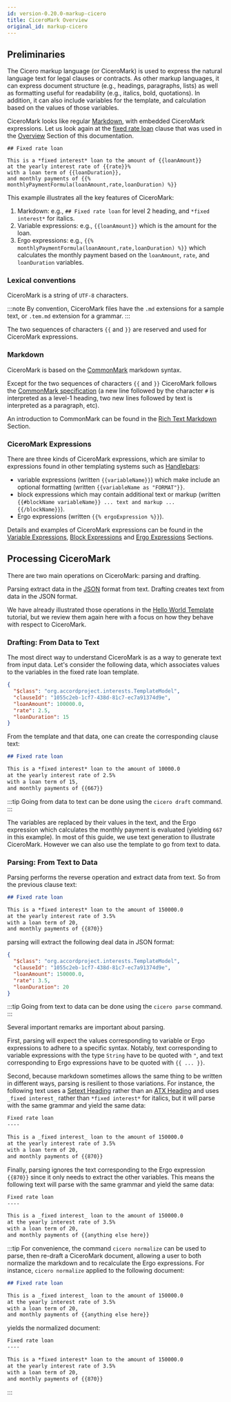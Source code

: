 ```yaml
---
id: version-0.20.0-markup-cicero
title: CiceroMark Overview
original_id: markup-cicero
---
```


## Preliminaries

The Cicero markup language (or CiceroMark) is used to express the natural language text for legal clauses or contracts. As other markup languages, it can express document structure (e.g., headings, paragraphs, lists) as well as formatting useful for readability (e.g., italics, bold, quotations). In addition, it can also include variables for the template, and calculation based on the values of those variables.

CiceroMark looks like regular [Markdown](https://en.wikipedia.org/wiki/Markdown), with embedded CiceroMark expressions. Let us look again at the [fixed rate loan](https://templates.accordproject.org/fixed-interests-static@0.2.0.html) clause that was used in the [Overview](accordproject) Section of this documentation.

```tem
## Fixed rate loan

This is a *fixed interest* loan to the amount of {{loanAmount}}
at the yearly interest rate of {{rate}}%
with a loan term of {{loanDuration}},
and monthly payments of {{% monthlyPaymentFormula(loanAmount,rate,loanDuration) %}}
```

This example illustrates all the key features of CiceroMark:
1. Markdown: e.g., `## Fixed rate loan` for level 2 heading, and `*fixed interest*` for italics.
2. Variable expressions: e.g., `{{loanAmount}}` which is the amount for the loan.
3. Ergo expressions: e.g., `{{% monthlyPaymentFormula(loanAmount,rate,loanDuration) %}}` which calculates the monthly payment based on the `loanAmount`, `rate`, and `loanDuration` variables.

### Lexical conventions

CiceroMark is a string of `UTF-8` characters.

:::note
By convention, CiceroMark files have the `.md` extensions for a sample text, or `.tem.md` extension for a grammar.
:::

The two sequences of characters `{{` and `}}` are reserved and used for CiceroMark expressions.

### Markdown

CiceroMark is based on the [CommonMark](https://commonmark.org) markdown syntax.

Except for the two sequences of characters `{{` and `}}` CiceroMark follows the [CommonMark specification](https://spec.commonmark.org/0.29/) (a new line followed by the character `#` is interpreted as a level-1 heading, two new lines followed by text is interpreted as a paragraph, etc).

An introduction to CommonMark can be found in the [Rich Text Markdown](markup-commonmark) Section.

### CiceroMark Expressions

There are three kinds of CiceroMark expressions, which are similar to expressions found in other templating systems such as [Handlebars](https://handlebarsjs.com):
- variable expressions (written `{{variableName}}`) which make include an optional formatting (written `{{variableName as "FORMAT"}}`.
- block expressions which may contain additional text or markup (written `{{#blockName variableName}} ... text and markup ... {{/blockName}}`).
- Ergo expressions (written `{{% ergoExpression %}}`).

Details and examples of CiceroMark expressions can be found in the [Variable Expressions](markup-variables), [Block Expressions](markup-blocks) and [Ergo Expressions](markup-ergo) Sections.

## Processing CiceroMark

There are two main operations on CiceroMark: parsing and drafting.

Parsing extract data in the [JSON](http://json.org) format from text. Drafting creates text from data in the JSON format.

We have already illustrated those operations in the [Hello World Template](started-hello) tutorial, but we review them again here with a focus on how they behave with respect to CiceroMark.

### Drafting: From Data to Text

The most direct way to understand CiceroMark is as a way to generate text from input data. Let's consider the following data, which associates values to the variables in the fixed rate loan template.
```json
{
  "$class": "org.accordproject.interests.TemplateModel",
  "clauseId": "1055c2eb-1cf7-438d-81c7-ec7a91374d9e",
  "loanAmount": 100000.0,
  "rate": 2.5,
  "loanDuration": 15
}
```

From the template and that data, one can create the corresponding clause text:

```md
## Fixed rate loan

This is a *fixed interest* loan to the amount of 10000.0
at the yearly interest rate of 2.5%
with a loan term of 15,
and monthly payments of {{667}}
```

:::tip
Going from data to text can be done using the `cicero draft` command.
:::

The variables are replaced by their values in the text, and the Ergo expression which calculates the monthly payment is evaluated (yielding `667` in this example). In most of this guide, we use text generation to illustrate CiceroMark. However we can also use the template to go from text to data.

### Parsing: From Text to Data

Parsing performs the reverse operation and extract data from text. So from the previous clause text:

```md
## Fixed rate loan

This is a *fixed interest* loan to the amount of 150000.0
at the yearly interest rate of 3.5%
with a loan term of 20,
and monthly payments of {{870}}
```

parsing will extract the following deal data in JSON format:
```json
{
  "$class": "org.accordproject.interests.TemplateModel",
  "clauseId": "1055c2eb-1cf7-438d-81c7-ec7a91374d9e",
  "loanAmount": 150000.0,
  "rate": 3.5,
  "loanDuration": 20
}
```

:::tip
Going from text to data can be done using the `cicero parse` command.
:::

Several important remarks are important about parsing.

First, parsing will expect the values corresponding to variable or Ergo expressions to adhere to a specific syntax. Notably, text corresponding to variable expressions with the type `String` have to be quoted with `"`, and text corresponding to Ergo expressions have to be quoted with `{{ ... }}`.

Second, because markdown sometimes allows the same thing to be written in different ways, parsing is resilient to those variations. For instance, the following text uses a [Setext Heading](https://spec.commonmark.org/0.29/#setext-headings) rather than an [ATX Heading](https://spec.commonmark.org/0.29/#atx-headings) and uses `_fixed interest_` rather than `*fixed interest*` for italics, but it will parse with the same grammar and yield the same data:
```md
Fixed rate loan
----

This is a _fixed interest_ loan to the amount of 150000.0
at the yearly interest rate of 3.5%
with a loan term of 20,
and monthly payments of {{870}}
```

Finally, parsing ignores the text corresponding to the Ergo expression `{{870}}` since it only needs to extract the other variables. This means the following text will parse with the same grammar and yield the same data:
```md
Fixed rate loan
----

This is a _fixed interest_ loan to the amount of 150000.0
at the yearly interest rate of 3.5%
with a loan term of 20,
and monthly payments of {{anything else here}}
```

:::tip
For convenience, the command `cicero normalize` can be used to parse, then re-draft a CiceroMark document, allowing a user to both normalize the markdown and to recalculate the Ergo expressions. For instance, `cicero normalize` applied to the following document:
```md
## Fixed rate loan

This is a _fixed interest_ loan to the amount of 150000.0
at the yearly interest rate of 3.5%
with a loan term of 20,
and monthly payments of {{anything else here}}
```
yields the normalized document:
```md
Fixed rate loan
----

This is a *fixed interest* loan to the amount of 150000.0
at the yearly interest rate of 3.5%
with a loan term of 20,
and monthly payments of {{870}}
```
:::
